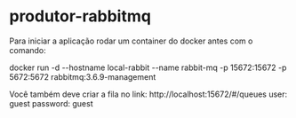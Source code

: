 # produtor-rabbitmq
Para iniciar a aplicação rodar um container do docker antes com o comando:

docker run -d --hostname local-rabbit --name rabbit-mq -p 15672:15672 -p 5672:5672 rabbitmq:3.6.9-management

Você também deve criar a fila no link: http://localhost:15672/#/queues
user: guest
password: guest
